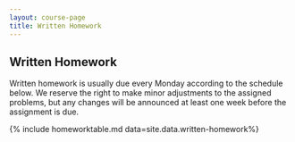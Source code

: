 ```yaml
---
layout: course-page
title: Written Homework
---
```


## Written Homework

Written homework is usually due every Monday according to the
schedule below.  We reserve the right to make minor adjustments to
the assigned problems, but any changes will be announced at least one
week before the assignment is due.

{% include homeworktable.md  data=site.data.written-homework%}
